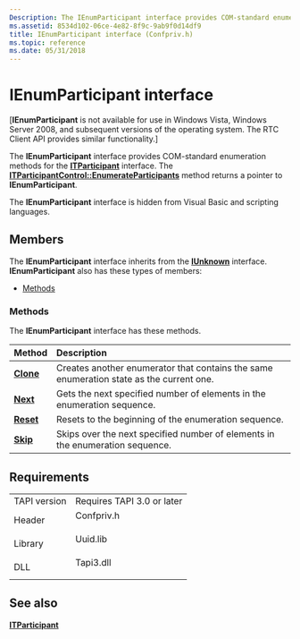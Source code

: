 ```yaml
---
Description: The IEnumParticipant interface provides COM-standard enumeration methods for the ITParticipant interface. The ITParticipantControl::EnumerateParticipants method returns a pointer to IEnumParticipant.
ms.assetid: 8534d102-06ce-4e82-8f9c-9ab9f0d14df9
title: IEnumParticipant interface (Confpriv.h)
ms.topic: reference
ms.date: 05/31/2018
---
```


# IEnumParticipant interface

\[**IEnumParticipant** is not available for use in Windows Vista, Windows Server 2008, and subsequent versions of the operating system. The RTC Client API provides similar functionality.\]

The **IEnumParticipant** interface provides COM-standard enumeration methods for the [**ITParticipant**](itparticipant.md) interface. The [**ITParticipantControl::EnumerateParticipants**](itparticipantcontrol-enumerateparticipants.md) method returns a pointer to **IEnumParticipant**.

The **IEnumParticipant** interface is hidden from Visual Basic and scripting languages.

## Members

The **IEnumParticipant** interface inherits from the [**IUnknown**](/windows/desktop/api/unknwn/nn-unknwn-iunknown) interface. **IEnumParticipant** also has these types of members:

-   [Methods](#methods)

### Methods

The **IEnumParticipant** interface has these methods.



| Method                                  | Description                                                                                        |
|:----------------------------------------|:---------------------------------------------------------------------------------------------------|
| [**Clone**](ienumparticipant-clone.md) | Creates another enumerator that contains the same enumeration state as the current one.<br/> |
| [**Next**](ienumparticipant-next.md)   | Gets the next specified number of elements in the enumeration sequence.<br/>                 |
| [**Reset**](ienumparticipant-reset.md) | Resets to the beginning of the enumeration sequence.<br/>                                    |
| [**Skip**](ienumparticipant-skip.md)   | Skips over the next specified number of elements in the enumeration sequence.<br/>           |



 

## Requirements



|                         |                                                                                       |
|-------------------------|---------------------------------------------------------------------------------------|
| TAPI version<br/> | Requires TAPI 3.0 or later<br/>                                                 |
| Header<br/>       | <dl> <dt>Confpriv.h</dt> </dl> |
| Library<br/>      | <dl> <dt>Uuid.lib</dt> </dl>   |
| DLL<br/>          | <dl> <dt>Tapi3.dll</dt> </dl>  |



## See also

<dl> <dt>

[**ITParticipant**](itparticipant.md)
</dt> </dl>

 

